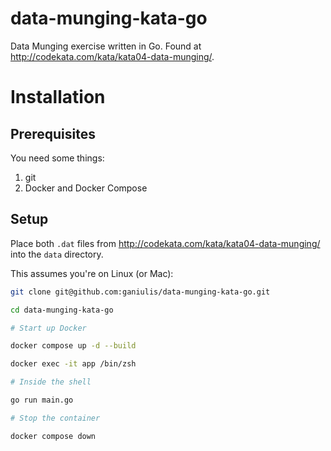 # data-munging-kata-go
Data Munging exercise written in Go. Found at http://codekata.com/kata/kata04-data-munging/.



# Installation
## Prerequisites
You need some things:
1. git
2. Docker and Docker Compose

## Setup
Place both `.dat` files from http://codekata.com/kata/kata04-data-munging/ into the `data` directory.

This assumes you're on Linux (or Mac):

```sh
git clone git@github.com:ganiulis/data-munging-kata-go.git

cd data-munging-kata-go

# Start up Docker

docker compose up -d --build

docker exec -it app /bin/zsh

# Inside the shell

go run main.go

# Stop the container

docker compose down

```
